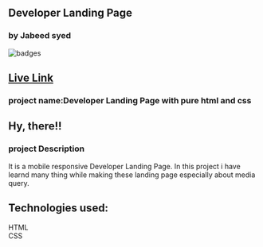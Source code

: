 ## Developer Landing Page
### by Jabeed syed

![badges](https://img.shields.io/badge/HTML-CSS-orange)

## [Live Link](https://devloper-web.netlify.app/)

### project name:Developer Landing Page with pure html and css
## Hy, there!!

### project Description
It is a mobile responsive Developer Landing Page. In this project i have learnd many thing while making these landing page especially about media query.

## Technologies used:<br>
HTML <br>
CSS

